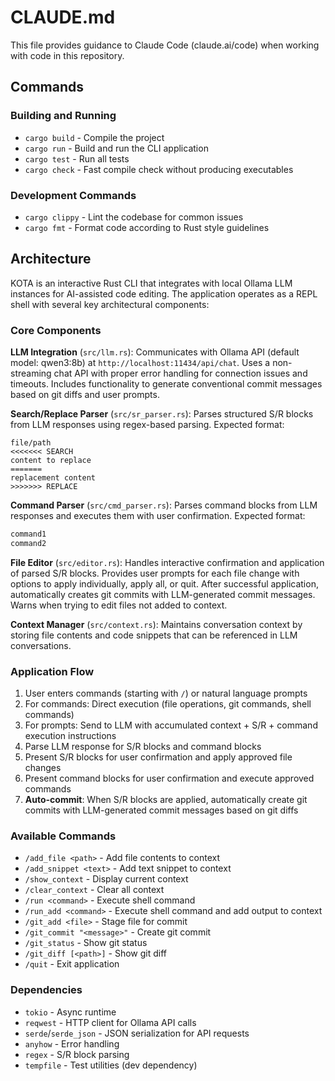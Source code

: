 # CLAUDE.md

This file provides guidance to Claude Code (claude.ai/code) when working with code in this repository.

## Commands

### Building and Running
- `cargo build` - Compile the project
- `cargo run` - Build and run the CLI application
- `cargo test` - Run all tests
- `cargo check` - Fast compile check without producing executables

### Development Commands
- `cargo clippy` - Lint the codebase for common issues
- `cargo fmt` - Format code according to Rust style guidelines

## Architecture

KOTA is an interactive Rust CLI that integrates with local Ollama LLM instances for AI-assisted code editing. The application operates as a REPL shell with several key architectural components:

### Core Components

**LLM Integration** (`src/llm.rs`): Communicates with Ollama API (default model: qwen3:8b) at `http://localhost:11434/api/chat`. Uses a non-streaming chat API with proper error handling for connection issues and timeouts. Includes functionality to generate conventional commit messages based on git diffs and user prompts.

**Search/Replace Parser** (`src/sr_parser.rs`): Parses structured S/R blocks from LLM responses using regex-based parsing. Expected format:
```
file/path
<<<<<<< SEARCH
content to replace
=======
replacement content
>>>>>>> REPLACE
```

**Command Parser** (`src/cmd_parser.rs`): Parses command blocks from LLM responses and executes them with user confirmation. Expected format:
```bash
command1
command2
```

**File Editor** (`src/editor.rs`): Handles interactive confirmation and application of parsed S/R blocks. Provides user prompts for each file change with options to apply individually, apply all, or quit. After successful application, automatically creates git commits with LLM-generated commit messages. Warns when trying to edit files not added to context.

**Context Manager** (`src/context.rs`): Maintains conversation context by storing file contents and code snippets that can be referenced in LLM conversations.

### Application Flow

1. User enters commands (starting with `/`) or natural language prompts
2. For commands: Direct execution (file operations, git commands, shell commands)
3. For prompts: Send to LLM with accumulated context + S/R + command execution instructions
4. Parse LLM response for S/R blocks and command blocks
5. Present S/R blocks for user confirmation and apply approved file changes
6. Present command blocks for user confirmation and execute approved commands
7. **Auto-commit**: When S/R blocks are applied, automatically create git commits with LLM-generated commit messages based on git diffs

### Available Commands

- `/add_file <path>` - Add file contents to context
- `/add_snippet <text>` - Add text snippet to context  
- `/show_context` - Display current context
- `/clear_context` - Clear all context
- `/run <command>` - Execute shell command
- `/run_add <command>` - Execute shell command and add output to context
- `/git_add <file>` - Stage file for commit
- `/git_commit "<message>"` - Create git commit
- `/git_status` - Show git status
- `/git_diff [<path>]` - Show git diff
- `/quit` - Exit application

### Dependencies
- `tokio` - Async runtime
- `reqwest` - HTTP client for Ollama API calls
- `serde`/`serde_json` - JSON serialization for API requests
- `anyhow` - Error handling
- `regex` - S/R block parsing
- `tempfile` - Test utilities (dev dependency)